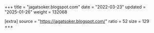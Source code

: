 +++
title = "jagatsoker.blogspot.com"
date = "2022-03-23"
updated = "2025-01-26"
weight = 132068

[extra]
source = "https://jagatsoker.blogspot.com/"
ratio = 52
size = 129
+++
